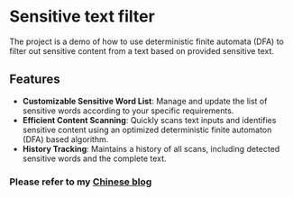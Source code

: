 # Sensitive text filter

The project is a demo of how to use deterministic finite automata (DFA) to filter out sensitive content from a text based on provided sensitive text.


## Features

- **Customizable Sensitive Word List**: Manage and update the list of sensitive words according to your specific requirements.
- **Efficient Content Scanning**: Quickly scans text inputs and identifies sensitive content using an optimized deterministic finite automaton (DFA) based algorithm.
- **History Tracking**: Maintains a history of all scans, including detected sensitive words and the complete text.

### Please refer to my [Chinese blog](https://jarryzhou.space/%E4%B8%9A%E5%8A%A1%E8%AE%BE%E8%AE%A1/SXK%E6%95%8F%E6%84%9F%E8%AF%8D%E8%BF%87%E6%BB%A4%E5%8A%9F%E8%83%BD%E8%AE%BE%E8%AE%A1/) 